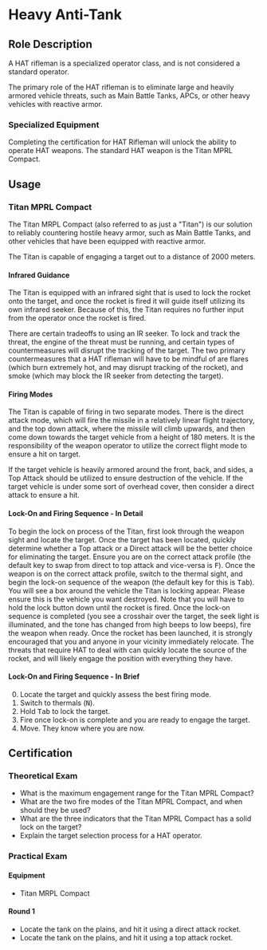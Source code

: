 # Heavy Anti-Tank

## Role Description

A HAT rifleman is a specialized operator class, and is not considered a standard operator.

The primary role of the HAT rifleman is to eliminate large and heavily armored vehicle threats, such as Main Battle Tanks, APCs, or other heavy vehicles with reactive armor.

### Specialized Equipment

Completing the certification for HAT Rifleman will unlock the ability to operate HAT weapons. The standard HAT weapon is the Titan MPRL Compact.

## Usage

### Titan MPRL Compact

The Titan MRPL Compact (also referred to as just a "Titan") is our solution to reliably countering hostile heavy armor, such as Main Battle Tanks, and other vehicles that have been equipped with reactive armor.

The Titan is capable of engaging a target out to a distance of 2000 meters.

#### Infrared Guidance

The Titan is equipped with an infrared sight that is used to lock the rocket onto the target, and once the rocket is fired it will guide itself utilizing its own infrared seeker. Because of this, the Titan requires no further input from the operator once the rocket is fired.

There are certain tradeoffs to using an IR seeker. To lock and track the threat, the engine of the threat must be running, and certain types of countermeasures will disrupt the tracking of the target. The two primary countermeasures that a HAT rifleman will have to be mindful of are flares (which burn extremely hot, and may disrupt tracking of the rocket), and smoke (which may block the IR seeker from detecting the target).

#### Firing Modes

The Titan is capable of firing in two separate modes. There is the direct attack mode, which will fire the missile in a relatively linear flight trajectory, and the top down attack, where the missile will climb upwards, and then come down towards the target vehicle from a height of 180 meters. It is the responsibility of the weapon operator to utilize the correct flight mode to ensure a hit on target.

If the target vehicle is heavily armored around the front, back, and sides, a Top Attack should be utilized to ensure destruction of the vehicle. If the target vehicle is under some sort of overhead cover, then consider a direct attack to ensure a hit.

#### Lock-On and Firing Sequence - In Detail

To begin the lock on process of the Titan, first look through the weapon sight and locate the target.
Once the target has been located, quickly determine whether a Top attack or a Direct attack will be the better choice for eliminating the target. Ensure you are on the correct attack profile (the default key to swap from direct to top attack and vice-versa is <kbd>F</kbd>).
Once the weapon is on the correct attack profile, switch to the thermal sight, and begin the lock-on sequence of the weapon (the default key for this is <kbd>Tab</kbd>). You will see a box around the vehicle the Titan is locking appear. Please ensure this is the vehicle you want destroyed. Note that you will have to hold the lock button down until the rocket is fired.
Once the lock-on sequence is completed (you see a crosshair over the target, the seek light is illuminated, and the tone has changed from high beeps to low beeps), fire the weapon when ready.
Once the rocket has been launched, it is strongly encouraged that you and anyone in your vicinity immediately relocate. The threats that require HAT to deal with can quickly locate the source of the rocket, and will likely engage the position with everything they have.

#### Lock-On and Firing Sequence - In Brief

0. Locate the target and quickly assess the best firing mode.
0. Switch to thermals (<kbd>N</kbd>).
0. Hold <kbd>Tab</kbd> to lock the target.
0. Fire once lock-on is complete and you are ready to engage the target.
0. Move. They know where you are now.

## Certification

### Theoretical Exam

- What is the maximum engagement range for the Titan MPRL Compact?
- What are the two fire modes of the Titan MPRL Compact, and when should they be used?
- What are the three indicators that the Titan MPRL Compact has a solid lock on the target?
- Explain the target selection process for a HAT operator.

### Practical Exam

#### Equipment

- Titan MRPL Compact

#### Round 1

- Locate the tank on the plains, and hit it using a direct attack rocket.
- Locate the tank on the plains, and hit it using a top attack rocket.
